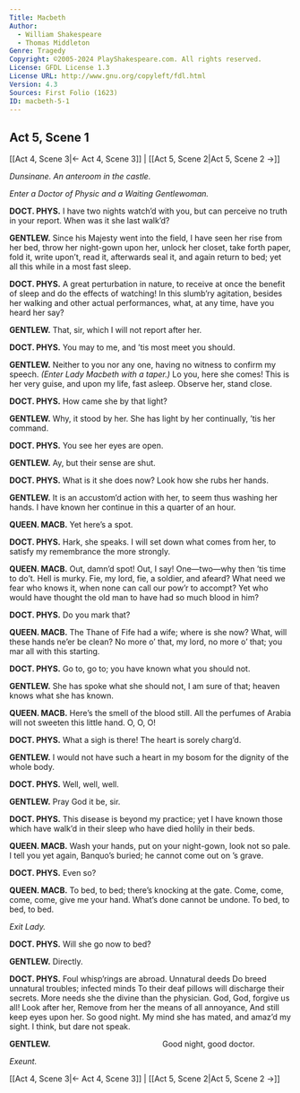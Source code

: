 ```yaml
---
Title: Macbeth
Author: 
  - William Shakespeare
  - Thomas Middleton
Genre: Tragedy
Copyright: ©2005-2024 PlayShakespeare.com. All rights reserved.
License: GFDL License 1.3
License URL: http://www.gnu.org/copyleft/fdl.html
Version: 4.3
Sources: First Folio (1623)
ID: macbeth-5-1
---
```


## Act 5, Scene 1
[[Act 4, Scene 3|← Act 4, Scene 3]] | [[Act 5, Scene 2|Act 5, Scene 2 →]]

*Dunsinane. An anteroom in the castle.*

*Enter a Doctor of Physic and a Waiting Gentlewoman.*

**DOCT. PHYS.**
I have two nights watch’d with you, but can perceive no truth in your report. When was it she last walk’d?

**GENTLEW.**
Since his Majesty went into the field, I have seen her rise from her bed, throw her night-gown upon her, unlock her closet, take forth paper, fold it, write upon’t, read it, afterwards seal it, and again return to bed; yet all this while in a most fast sleep.

**DOCT. PHYS.**
A great perturbation in nature, to receive at once the benefit of sleep and do the effects of watching! In this slumb’ry agitation, besides her walking and other actual performances, what, at any time, have you heard her say?

**GENTLEW.**
That, sir, which I will not report after her.

**DOCT. PHYS.**
You may to me, and ’tis most meet you should.

**GENTLEW.**
Neither to you nor any one, having no witness to confirm my speech.
*(Enter Lady Macbeth with a taper.)*
Lo you, here she comes! This is her very guise, and upon my life, fast asleep. Observe her, stand close.

**DOCT. PHYS.**
How came she by that light?

**GENTLEW.**
Why, it stood by her. She has light by her continually, ’tis her command.

**DOCT. PHYS.**
You see her eyes are open.

**GENTLEW.**
Ay, but their sense are shut.

**DOCT. PHYS.**
What is it she does now? Look how she rubs her hands.

**GENTLEW.**
It is an accustom’d action with her, to seem thus washing her hands. I have known her continue in this a quarter of an hour.

**QUEEN. MACB.**
Yet here’s a spot.

**DOCT. PHYS.**
Hark, she speaks. I will set down what comes from her, to satisfy my remembrance the more strongly.

**QUEEN. MACB.**
Out, damn’d spot! Out, I say! One—two—why then ’tis time to do’t. Hell is murky. Fie, my lord, fie, a soldier, and afeard? What need we fear who knows it, when none can call our pow’r to accompt? Yet who would have thought the old man to have had so much blood in him?

**DOCT. PHYS.**
Do you mark that?

**QUEEN. MACB.**
The Thane of Fife had a wife; where is she now? What, will these hands ne’er be clean? No more o’ that, my lord, no more o’ that; you mar all with this starting.

**DOCT. PHYS.**
Go to, go to; you have known what you should not.

**GENTLEW.**
She has spoke what she should not, I am sure of that; heaven knows what she has known.

**QUEEN. MACB.**
Here’s the smell of the blood still. All the perfumes of Arabia will not sweeten this little hand. O, O, O!

**DOCT. PHYS.**
What a sigh is there! The heart is sorely charg’d.

**GENTLEW.**
I would not have such a heart in my bosom for the dignity of the whole body.

**DOCT. PHYS.**
Well, well, well.

**GENTLEW.**
Pray God it be, sir.

**DOCT. PHYS.**
This disease is beyond my practice; yet I have known those which have walk’d in their sleep who have died holily in their beds.

**QUEEN. MACB.**
Wash your hands, put on your night-gown, look not so pale. I tell you yet again, Banquo’s buried; he cannot come out on ’s grave.

**DOCT. PHYS.**
Even so?

**QUEEN. MACB.**
To bed, to bed; there’s knocking at the gate. Come, come, come, come, give me your hand. What’s done cannot be undone. To bed, to bed, to bed.

*Exit Lady.*

**DOCT. PHYS.**
Will she go now to bed?

**GENTLEW.**
Directly.

**DOCT. PHYS.**
Foul whisp’rings are abroad. Unnatural deeds
Do breed unnatural troubles; infected minds
To their deaf pillows will discharge their secrets.
More needs she the divine than the physician.
God, God, forgive us all! Look after her,
Remove from her the means of all annoyance,
And still keep eyes upon her. So good night.
My mind she has mated, and amaz’d my sight.
I think, but dare not speak.

**GENTLEW.**
              Good night, good doctor.

*Exeunt.*

[[Act 4, Scene 3|← Act 4, Scene 3]] | [[Act 5, Scene 2|Act 5, Scene 2 →]]